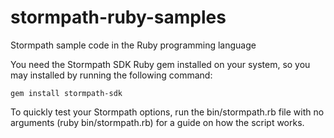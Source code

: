 stormpath-ruby-samples
======================

Stormpath sample code in the Ruby programming language

You need the Stormpath SDK Ruby gem installed on your system, so you may installed by running the following command:

```
gem install stormpath-sdk
```

To quickly test your Stormpath options, run the bin/stormpath.rb file with no arguments (ruby bin/stormpath.rb) for a guide on how the script works.